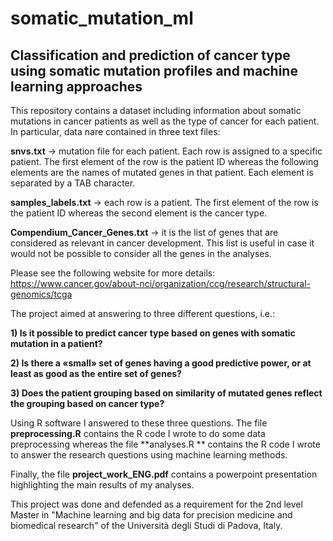 # somatic_mutation_ml
## Classification and prediction of cancer type using somatic mutation profiles and machine learning approaches

This repository contains a dataset including information about somatic mutations in cancer patients as well as the type of cancer for each patient. 
In particular, data nare contained in three text files:

**snvs.txt** -> mutation file for each patient. Each row is assigned to a specific patient. The first element of the row is the patient ID whereas the following elements are the names of mutated genes in that patient. Each element is separated by a TAB character.

**samples_labels.txt** -> each row is a patient. The first element of the row is the patient ID whereas the second element is the cancer type.

**Compendium_Cancer_Genes.txt** -> it is the list of genes that are considered as relevant in cancer development. This list is useful in case it would not be possible to consider all the genes in the analyses.

Please see the following website for more details:
https://www.cancer.gov/about-nci/organization/ccg/research/structural-genomics/tcga

The project aimed at answering to three different questions, i.e.:

**1) Is it possible to predict cancer type based on genes with somatic mutation in a patient?**

**2) Is there a «small» set of genes having a good predictive power, or at least as good as the entire set of genes?**

**3) Does the patient grouping based on similarity of mutated genes reflect the grouping based on cancer type?**

Using R software I answered to these three questions. The file **preprocessing.R** contains the R code I wrote to do some data preprocessing whereas the file **analyses.R ** contains the R code I wrote to answer the research questions using machine learning methods.

Finally, the file **project_work_ENG.pdf** contains a powerpoint presentation highlighting the main results of my analyses.

This project was done and defended as a requirement for the 2nd level Master in "Machine learning and big data for precision medicine and biomedical research" of the Università degli Studi di Padova, Italy.



